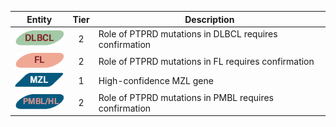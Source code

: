|Entity|Tier|Description              |
|:----:|:----:|------------------------------|
|![DLBCL](images/icons/DLBCL_tier2.png) | 2 | Role of PTPRD mutations in DLBCL requires confirmation|
|![FL](images/icons/FL_tier2.png) | 2 | Role of PTPRD mutations in FL requires confirmation|
|![MZL](images/icons/MZL_tier1.png) | 1 | High-confidence MZL gene|
|![PMBL](images/icons/PMBL_tier2.png) | 2 | Role of PTPRD mutations in PMBL requires confirmation|

